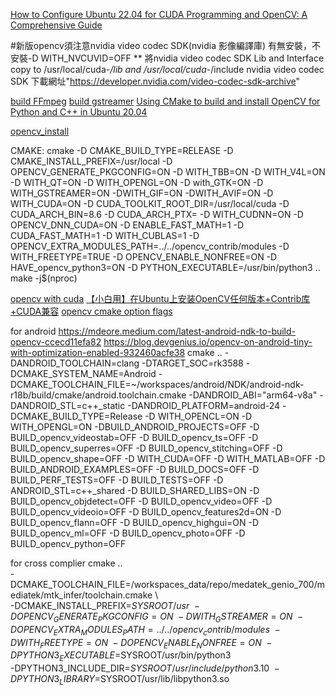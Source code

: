 [How to Configure Ubuntu 22.04 for CUDA Programming and OpenCV: A Comprehensive Guide](https://medium.com/@adari.girishkumar/how-to-configure-ubuntu-22-04-for-cuda-programming-and-opencv4-a-comprehensive-guide-e1eb89cbc21f)


#新版opencv須注意nvidia video codec SDK(nvidia 影像編譯庫) 有無安裝，不安裝-D WITH_NVCUVID=OFF
** 將nvidia video codec SDK Lib and Interface copy to /usr/local/cuda-*/lib and /usr/local/cuda-*/include
nvidia video codec SDK 下載網址"https://developer.nvidia.com/video-codec-sdk-archive"

[build FFmpeg](https://medium.com/@vladakuc/compile-opencv-4-7-0-with-ffmpeg-5-compiled-from-the-source-in-ubuntu-434a0bde0ab6)
[build gstreamer](https://galaktyk.medium.com/how-to-build-opencv-with-gstreamer-b11668fa09c)
[Using CMake to build and install OpenCV for Python and C++ in Ubuntu 20.04](https://rodosingh.medium.com/using-cmake-to-build-and-install-opencv-for-python-and-c-in-ubuntu-20-04-6c5881eebd9a)

[opencv_install](https://blog.csdn.net/weixin_44384491/article/details/121142093)


CMAKE:
cmake -D CMAKE_BUILD_TYPE=RELEASE -D CMAKE_INSTALL_PREFIX=/usr/local -D  OPENCV_GENERATE_PKGCONFIG=ON -D WITH_TBB=ON -D WITH_V4L=ON -D WITH_QT=ON -D WITH_OPENGL=ON -D with_GTK=ON -D WITH_GSTREAMER=ON -DWITH_GIF=ON -DWITH_AVIF=ON -D WITH_CUDA=ON -D CUDA_TOOLKIT_ROOT_DIR=/usr/local/cuda -D CUDA_ARCH_BIN=8.6 -D CUDA_ARCH_PTX=  -D WITH_CUDNN=ON -D OPENCV_DNN_CUDA=ON -D ENABLE_FAST_MATH=1 -D CUDA_FAST_MATH=1 -D WITH_CUBLAS=1 -D OPENCV_EXTRA_MODULES_PATH=../../opencv_contrib/modules -D WITH_FREETYPE=TRUE -D OPENCV_ENABLE_NONFREE=ON -D HAVE_opencv_python3=ON -D PYTHON_EXECUTABLE=/usr/bin/python3 ..
make -j$(nproc)

[opencv with cuda](https://gist.github.com/raulqf/f42c718a658cddc16f9df07ecc627be7)
[【小白用】在Ubuntu上安装OpenCV任何版本+Contrib库+CUDA兼容](https://waltpeter.github.io/open-cv-basic/install-opencv-with-contrib-ubuntu/index.html)
[opencv cmake option flags](https://docs.opencv.org/4.x/db/d05/tutorial_config_reference.html)


for android
https://mdeore.medium.com/latest-android-ndk-to-build-opencv-ccecd11efa82
https://blog.devgenius.io/opencv-on-android-tiny-with-optimization-enabled-932460acfe38
cmake .. -DANDROID_TOOLCHAIN=clang -DTARGET_SOC=rk3588 -DCMAKE_SYSTEM_NAME=Android -DCMAKE_TOOLCHAIN_FILE=~/workspaces/android/NDK/android-ndk-r18b/build/cmake/android.toolchain.cmake -DANDROID_ABI="arm64-v8a" -DANDROID_STL=c++_static -DANDROID_PLATFORM=android-24 -DCMAKE_BUILD_TYPE=Release -D WITH_OPENCL=ON -D WITH_OPENGL=ON -DBUILD_ANDROID_PROJECTS=OFF -D BUILD_opencv_videostab=OFF -D BUILD_opencv_ts=OFF -D BUILD_opencv_superres=OFF  -D BUILD_opencv_stitching=OFF -D BUILD_opencv_shape=OFF -D WITH_CUDA=OFF -D WITH_MATLAB=OFF -D BUILD_ANDROID_EXAMPLES=OFF -D BUILD_DOCS=OFF -D BUILD_PERF_TESTS=OFF -D BUILD_TESTS=OFF -D ANDROID_STL=c++_shared -D BUILD_SHARED_LIBS=ON -D BUILD_opencv_objdetect=OFF -D BUILD_opencv_video=OFF -D BUILD_opencv_videoio=OFF -D BUILD_opencv_features2d=ON -D BUILD_opencv_flann=OFF -D BUILD_opencv_highgui=ON -D BUILD_opencv_ml=OFF -D BUILD_opencv_photo=OFF -D BUILD_opencv_python=OFF

for cross complier
cmake .. \
  -DCMAKE_TOOLCHAIN_FILE=/workspaces_data/repo/medatek_genio_700/mediatek/mtk_infer/toolchain.cmake \                                
  -DCMAKE_INSTALL_PREFIX=$SYSROOT/usr \
  -DOPENCV_GENERATE_PKGCONFIG=ON \
  -DWITH_GSTREAMER=ON \
  -DOPENCV_EXTRA_MODULES_PATH=../../opencv_contrib/modules \                                  
  -DWITH_FREETYPE=ON \
  -DOPENCV_ENABLE_NONFREE=ON \
  -DPYTHON3_EXECUTABLE=$SYSROOT/usr/bin/python3 \
  -DPYTHON3_INCLUDE_DIR=$SYSROOT/usr/include/python3.10 \
  -DPYTHON3_LIBRARY=$SYSROOT/usr/lib/libpython3.so